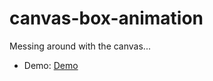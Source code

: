 # canvas-box-animation

Messing around with the canvas...

* Demo: [Demo](http://kevinrodrigues.github.io/canvas-box-animation/)
